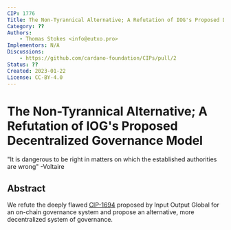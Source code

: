 ```yaml
---
CIP: 1776
Title: The Non-Tyrannical Alternative; A Refutation of IOG's Proposed Decentralized Governance Model
Category: ??
Authors:
    - Thomas Stokes <info@eutxo.pro>
Implementors: N/A
Discussions:
    - https://github.com/cardano-foundation/CIPs/pull/2
Status: ??
Created: 2023-01-22
License: CC-BY-4.0
---
```


# The Non-Tyrannical Alternative; A Refutation of IOG's Proposed Decentralized Governance Model
"It is dangerous to be right in matters on which the established authorities are wrong" 
-Voltaire

## Abstract
We refute the deeply flawed [CIP-1694](https://github.com/JaredCorduan/CIPs/edit/voltaire-v1/CIP-1694/README.md) proposed by Input Output Global for an on-chain governance system and propose an alternative, more decentralized system of governance. 
